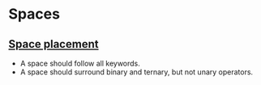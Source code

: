 # Spaces

## [Space placement](space-placement.md)

+ A space should follow all keywords.
+ A space should surround binary and ternary, but not unary operators.